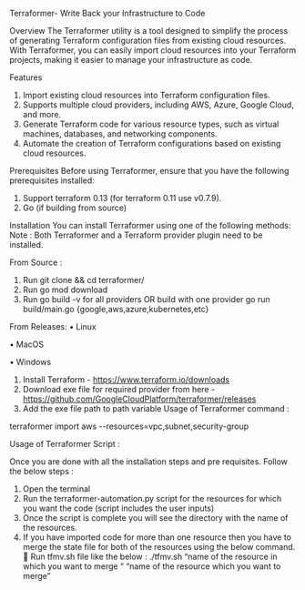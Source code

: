 Terraformer- Write Back your Infrastructure to Code

Overview
The Terraformer utility is a tool designed to simplify the process of generating Terraform configuration files from existing cloud resources. With Terraformer, you can easily import cloud resources into your Terraform projects, making it easier to manage your infrastructure as code.

Features
1.	Import existing cloud resources into Terraform configuration files.
2.	Supports multiple cloud providers, including AWS, Azure, Google Cloud, and more.
3.	Generate Terraform code for various resource types, such as virtual machines, databases, and networking components.
4.	Automate the creation of Terraform configurations based on existing cloud resources.

Prerequisites
Before using Terraformer, ensure that you have the following prerequisites installed:

1.	Support terraform 0.13 (for terraform 0.11 use v0.7.9).
2.	Go (if building from source)

Installation
You can install Terraformer using one of the following methods:
Note : Both Terraformer and a Terraform provider plugin need to be installed.

From Source :
1. Run git clone <terraformer repo> && cd terraformer/
2. Run go mod download
3. Run go build -v for all providers OR build with one provider go run build/main.go {google,aws,azure,kubernetes,etc}

From Releases:
•	Linux



 
•	MacOS


•	Windows
1.	Install Terraform - https://www.terraform.io/downloads
2.	Download exe file for required provider from here - https://github.com/GoogleCloudPlatform/terraformer/releases
3.	Add the exe file path to path variable
Usage of Terraformer command :

terraformer import aws --resources=vpc,subnet,security-group

Usage of Terraformer Script :

Once you are done with all the installation steps and pre requisites. Follow the below steps :
1.	Open the terminal 
2.	Run the terraformer-automation.py script for the resources for which you want the code (script includes the user inputs)
3.	Once the script is complete you will see the directory with the name of the resources.
4.	If you have imported code for more than one resource then you have to merge the state file for both of the resources using the below command.
	Run tfmv.sh file  like the below :
./tfmv.sh “name of the resource in which you want to merge “ “name of the resource which you want to merge”



